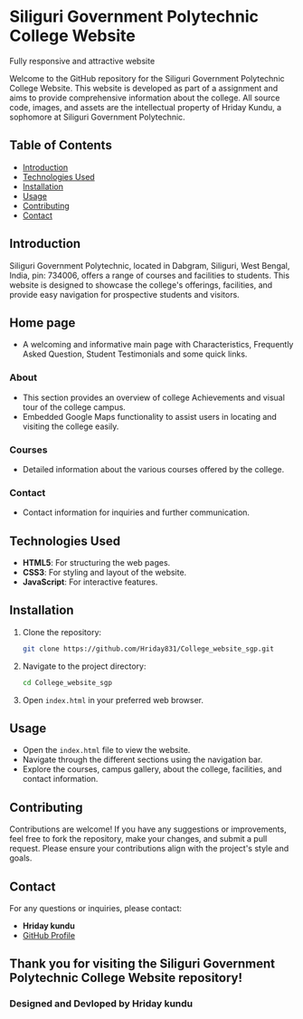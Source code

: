 # Siliguri Government Polytechnic College Website
Fully responsive and attractive website

Welcome to the GitHub repository for the Siliguri Government Polytechnic College Website. This website is developed as part of a assignment and aims to provide comprehensive information about the college. All source code, images, and assets are the intellectual property of Hriday Kundu, a sophomore at Siliguri Government Polytechnic.

## Table of Contents
- [Introduction](#introduction)
- [Technologies Used](#technologies-used)
- [Installation](#installation)
- [Usage](#usage)
- [Contributing](#contributing)
- [Contact](#contact)

## Introduction

Siliguri Government Polytechnic, located in Dabgram, Siliguri, West Bengal, India, pin: 734006, offers a range of courses and facilities to students. This website is designed to showcase the college's offerings, facilities, and provide easy navigation for prospective students and visitors.

## Home page
- A welcoming and informative main page with Characteristics, Frequently Asked Question, Student Testimonials and some quick links.
  
### About
- This section provides an overview of college Achievements and visual tour of the college campus.
- Embedded Google Maps functionality to assist users in locating and visiting the college easily.

### Courses
- Detailed information about the various courses offered by the college.

### Contact
- Contact information for inquiries and further communication.

## Technologies Used

- **HTML5**: For structuring the web pages.
- **CSS3**: For styling and layout of the website.
- **JavaScript**: For interactive features.

## Installation

1. Clone the repository:
    ```bash
    git clone https://github.com/Hriday831/College_website_sgp.git
    ```
2. Navigate to the project directory:
    ```bash
    cd College_website_sgp
    ```
3. Open `index.html` in your preferred web browser.

## Usage

- Open the `index.html` file to view the website.
- Navigate through the different sections using the navigation bar.
- Explore the courses, campus gallery, about the college, facilities, and contact information.

## Contributing

Contributions are welcome! If you have any suggestions or improvements, feel free to fork the repository, make your changes, and submit a pull request. Please ensure your contributions align with the project's style and goals.

## Contact

For any questions or inquiries, please contact:
- **Hriday kundu**
- [GitHub Profile](https://github.com/Hriday831)

## Thank you for visiting the Siliguri Government Polytechnic College Website repository!

### Designed and Devloped by Hriday kundu

